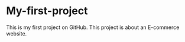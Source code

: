 # My-first-project
This is my first project on GitHub.
This project is about an E-commerce website.

